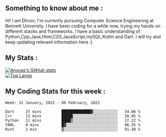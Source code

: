 ## Something to know about me : <br>
Hi! I am Dhruv, I'm currently pursuing Computer Science Engineering at Bennett University. I have been coding for a while now, trying my hands on different stacks and frameworks.
I have a basic understanding of Python,Cpp,Java,Html,CSS,JavaScript,mySQL,Kotlin and Dart. I will try and keep updating relevant information here :)
<br>

## My Stats : <br>
[![Anurag's GitHub stats](https://github-readme-stats.vercel.app/api?username=DhruvLawaniya&show_icons=true&theme=tokyonight&hide=prs,issues)](https://github.com/anuraghazra/github-readme-stats)<br>
[![Top Langs](https://github-readme-stats.vercel.app/api/top-langs/?username=DhruvLawaniya&theme=tokyonight)](https://github.com/anuraghazra/github-readme-stats)
## My Coding Stats for this week : <br>
<!--START_SECTION:waka-->
```text
Week: 31 January, 2022 - 06 February, 2022

Dart     37 mins         █████████████▓░░░░░░░░░░░   54.66 % 
C++      13 mins         █████░░░░░░░░░░░░░░░░░░░░   20.05 % 
Python   11 mins         ████▒░░░░░░░░░░░░░░░░░░░░   17.22 % 
YAML     4 mins          █▓░░░░░░░░░░░░░░░░░░░░░░░   06.55 % 
Rust     1 min           ▒░░░░░░░░░░░░░░░░░░░░░░░░   01.48 % 
```
<!--END_SECTION:waka-->


<br>
